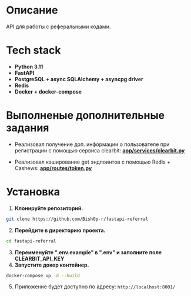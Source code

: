 <h1>Описание</h1>

API для работы с реферальными кодами.

<h1>Tech stack</h1>

* **Python 3.11**
* **FastAPI**
* **PostgreSQL + async SQLAlchemy + asyncpg driver**
* **Redis**
* **Docker + docker-compose**


<h1>Выполненые дополнительные задания</h1>

* Реализовал получение доп. информации о пользователе при регистрации с помощью сервиса clearbit: [**app/services/clearbit.py**]() 

* Реализовал кэширование get эндпоинтов с помощью Redis + Cashews: [**app/routes/token.py**]()

<h1>Установка</h1>

1. **Клонируйте репозиторий.**
```bash
git clone https://github.com/Bish0p-r/fastapi-referral
```
2. **Перейдите в директорию проекта.**
```bash
cd fastapi-referral
```
3. **Переименуйте ".env.example" в ".env" и заполните поле CLEARBIT_API_KEY**
4. **Запустите докер контейнер.**
```bash
docker-compose up -d --build
```
5. Приложение будет доступно по адресу: `http://localhost:8001/`
